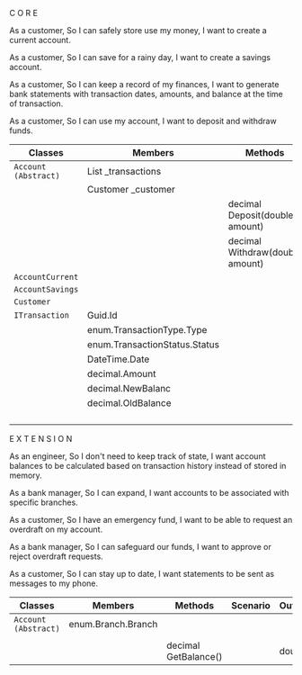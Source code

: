 C O R E

As a customer,
So I can safely store use my money,
I want to create a current account.

As a customer,
So I can save for a rainy day,
I want to create a savings account.

As a customer,
So I can keep a record of my finances,
I want to generate bank statements with transaction dates, amounts, and balance at the time of transaction.

As a customer,
So I can use my account,
I want to deposit and withdraw funds.



| Classes              | Members                             | Methods                                                | Scenario                                           | Outputs   |
|----------------------|-------------------------------------|--------------------------------------------------------|----------------------------------------------------|-----------|
| `Account (Abstract)` | List<ITransaction> _transactions    |                                                        | 						                           |           |
|                      | Customer _customer                  |                                                        | 						                           |           |
|                      |                                     | decimal Deposit(double amount)                         | 						                           | double    |
|                      |                                     | decimal Withdraw(double amount)                        | 						                           | double    |
| `AccountCurrent`	   |                                     |                                                        | 						                           |           |
| `AccountSavings`     |                                     |                                                        | 						                           |           |
| `Customer`	       |                                     |                                                        | 						                           |           |
| `ITransaction`	   |  Guid.Id                            |                                                        | 						                           |           |
|                      |  enum.TransactionType.Type          |                                                        | 						                           |           |
|                      |  enum.TransactionStatus.Status      |                                                        | 						                           |           |
|                      |  DateTime.Date                      |                                                        | 						                           |           |
|                      |  decimal.Amount                     |                                                        | 						                           |           |
|                      |  decimal.NewBalanc                  |                                                        | 						                           |           |
|                      |  decimal.OldBalance                 |                                                        | 						                           |           |
|                      |                                     |                                                        | 						                           |           |
|                      |                                     |                                                        | 						                           |           |
|                      |                                     |                                                        | 						                           |           |
|                      |                                     |                                                        | 						                           |           |


 
 E X T E N S I O N

As an engineer,
So I don't need to keep track of state,
I want account balances to be calculated based on transaction history instead of stored in memory.

As a bank manager,
So I can expand,
I want accounts to be associated with specific branches.

As a customer,
So I have an emergency fund,
I want to be able to request an overdraft on my account.

As a bank manager,
So I can safeguard our funds,
I want to approve or reject overdraft requests.

As a customer,
So I can stay up to date,
I want statements to be sent as messages to my phone.


| Classes              | Members                             | Methods                                                | Scenario                                           | Outputs   |
|----------------------|-------------------------------------|--------------------------------------------------------|----------------------------------------------------|-----------|
| `Account (Abstract)` | enum.Branch.Branch                  |                                                        | 						                           |           |
|                      |                                     |                                                        | 						                           |           |
|                      |                                     | decimal GetBalance()                                   | 						                           | double    |
